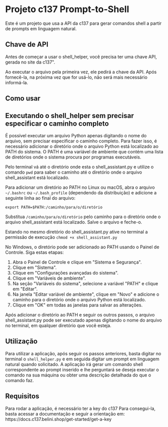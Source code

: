 
<body>
	<h1>Projeto c137 Prompt-to-Shell</h1>
	<p>Este é um projeto que usa a API da c137 para gerar comandos shell a partir de prompts em linguagem natural.</p>
	<h2>Chave de API</h2>
	<p>Antes de começar a usar o shell_helper, você precisa ter uma chave API, gerada no site da c137".</p>
	<p>Ao executar o arquivo pela primeira vez, ele pedirá a chave da API. Após fornecê-la, na próxima vez que for usá-lo, não será mais necessário informá-la. </p>
	<h2>Como usar</h2>
<h2>Executando o shell_helper sem precisar especificar o caminho completo</h2>
<p>É possível executar um arquivo Python apenas digitando o nome do arquivo, sem precisar especificar o caminho completo. Para fazer isso, é necessário adicionar o diretório onde o arquivo Python está localizado ao PATH do sistema. O PATH é uma variável de ambiente que contém uma lista de diretórios onde o sistema procura por programas executáveis.</p>
<p>Pelo terminal vá até o diretório onde esta o shell_assistant.py e utilize o comando  <code>pwd</code> para saber o caminho até o diretório onde o arquivo shell_assistant está localizado.</p>
<p>Para adicionar um diretório ao PATH no Linux ou macOS, abra o arquivo <code>~/.bashrc</code> ou <code>~/.bash_profile</code> (dependendo da distribuição) e adicione a seguinte linha ao final do arquivo:</p>
<pre><code>export PATH=$PATH:/caminho/para/o/diretório</code></pre>
<p>Substitua <code>/caminho/para/o/diretório</code> pelo caminho para o diretório onde o arquivo shell_assistant está localizado. Salve o arquivo e feche-o.</p>
<p>Estando no mesmo diretório do shell_assistant.py ative no terminal a permissão de execução  <code>chmod +x shell_assistant.py</code> </p>
<p>No Windows, o diretório pode ser adicionado ao PATH usando o Painel de Controle. Siga estas etapas:</p>
<ol>
  <li>Abra o Painel de Controle e clique em "Sistema e Segurança".</li>
  <li>Clique em "Sistema".</li>
  <li>Clique em "Configurações avançadas do sistema".</li>
  <li>Clique em "Variáveis de ambiente".</li>
  <li>Na seção "Variáveis do sistema", selecione a variável "PATH" e clique em "Editar".</li>
  <li>Na janela "Editar variável de ambiente", clique em "Novo" e adicione o caminho para o diretório onde o arquivo Python está localizado.</li>
  <li>Clique em "OK" em todas as janelas para salvar as alterações.</li>
</ol>
<p>Após adicionar o diretório ao PATH e seguir os outros passos, o arquivo shell_assistant.py pode ser executado apenas digitando o nome do arquivo no terminal, em qualquer diretório que você esteja.</p>
<h2>Utilização</h2>
<p>Para utilizar a aplicação, após seguir os passos anteriores, basta digitar no terminal o <code>shell_helper.py</code> e em seguida digitar um prompt em linguagem natural quando solicitado. A aplicação irá gerar um comando shell correspondente ao prompt inserido e lhe perguntará  se deseja executar o comando na sua máquina ou obter uma descrição detalhada do que o comando faz.</p>



<h2>Requisitos</h2>
<p>Para rodar a aplicação, é necessário ter a key do c137 Para consegui-la, basta acessar a documentação e seguir a orientação em: <a> https://docs.c137.belini.shop/get-started/get-a-key</a> </p>
</body>
</html>
